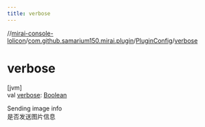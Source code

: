 ```yaml
---
title: verbose
---
```

//[mirai-console-lolicon](../../../index.html)/[com.github.samarium150.mirai.plugin](../index.html)/[PluginConfig](index.html)/[verbose](verbose.html)



# verbose



[jvm]\
val [verbose](verbose.html): [Boolean](https://kotlinlang.org/api/latest/jvm/stdlib/kotlin/-boolean/index.html)



Sending image info <br> 是否发送图片信息




